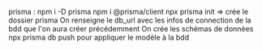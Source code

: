 prisma :
npm i -D prisma
npm i @prisma/client
npx prisma init => crée le dossier prisma
On renseigne le db_url avec les infos de connection de la bdd que l'on aura créer précédemment 
On crée les schémas de données 
npx prisma db push pour appliquer le modèle à la bdd